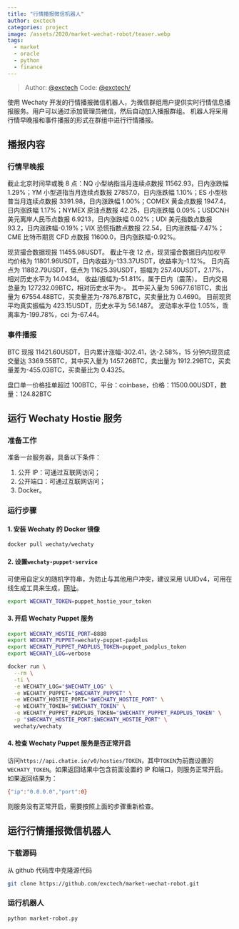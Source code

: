 ```yaml
---
title: "行情播报微信机器人"
author: exctech
categories: project
image: /assets/2020/market-wechat-robot/teaser.webp
tags:
  - market
  - oracle
  - python
  - finance
---
```


> Author: [@exctech](https://github.com/exctech)
> Code: [@exctech/](https://github.com/exctech/market-wechat-robot)

使用 Wechaty 开发的行情播报微信机器人，为微信群组用户提供实时行情信息播报服务。用户可以通过添加管理员微信，然后自动加入播报群组。
机器人将采用行情早晚报和事件播报的形式在群组中进行行情播报。

<!--more-->

## 播报内容

### 行情早晚报

截止北京时间早或晚 8 点：NQ 小型纳指当月连续点数报 11562.93，日内涨跌幅 1.29%；YM 小型道指当月连续点数报 27857.0，日内涨跌幅 1.10%；ES 小型标普当月连续点数报 3391.98，日内涨跌幅 1.00%；COMEX 黄金点数报 1947.4，日内涨跌幅 1.17%；NYMEX 原油点数报 42.25，日内涨跌幅 0.09%；USDCNH 美元离岸人民币点数报 6.9213，日内涨跌幅 0.02%；UDI 美元指数点数报 93.2，日内涨跌幅-0.19%；VIX 恐慌指数点数报 22.54，日内涨跌幅-7.47%；CME 比特币期货 CFD 点数报 11600.0，日内涨跌幅-0.92%。

现货撮合数据现报 11455.98USDT。
截止午夜 12 点，现货撮合数据日内加权平均价格为 11801.96USDT，日内收益为-133.37USDT，收益率为-1.12%。 日内高点为 11882.79USDT，低点为 11625.39USDT，振幅为 257.40USDT，2.17%，相对历史水平为 14.0434。 收益/振幅为-51.81%，属于日内（震荡）。 日内交易总量为 127232.09BTC，相对历史水平为-。 其中买入量为 59677.61BTC，卖出量为 67554.48BTC，买卖量差为-7876.87BTC，买卖量比为 0.4690。 目前现货平均真实振幅为 423.15USDT，历史水平为 56.1487。 波动率水平位 1.05%，乖离率为-199.78%，cci 为-67.44。

### 事件播报

BTC 现报 11421.60USDT，日内累计涨幅-302.41，达-2.58%，15 分钟内现货成交量达 3369.55BTC，其中买入量为 1457.26BTC，卖出量为 1912.29BTC，买卖量差为-455.03BTC，买卖量比为 0.4325。

盘口单一价格挂单超过 100BTC，平台：coinbase，价格：11500.00USDT，数量：124.82BTC

## 运行 Wechaty Hostie 服务

### 准备工作

准备一台服务器，具备以下条件：

1. 公开 IP：可通过互联网访问；
2. 公开端口：可通过互联网访问；
3. Docker。

### 运行步骤

#### 1. 安装 Wechaty 的 Docker 镜像

```sh
docker pull wechaty/wechaty
```

#### 2. 设置`wechaty-puppet-service`

可使用自定义的随机字符串，为防止与其他用户冲突，建议采用 UUIDv4，可用在线生成工具来生成，[网址](https://uuidonline.com/)。

```sh
export WECHATY_TOKEN=puppet_hostie_your_token
```

#### 3. 开启 Wechaty Puppet 服务

```sh
export WECHATY_HOSTIE_PORT=8888
export WECHATY_PUPPET=wechaty-puppet-padplus
export WECHATY_PUPPET_PADPLUS_TOKEN=puppet_padplus_token
export WECHATY_LOG=verbose

docker run \
  --rm \
  -ti \
  -e WECHATY_LOG="$WECHATY_LOG" \
  -e WECHATY_PUPPET="$WECHATY_PUPPET" \
  -e WECHATY_HOSTIE_PORT="$WECHATY_HOSTIE_PORT" \
  -e WECHATY_TOKEN="$WECHATY_TOKEN" \
  -e WECHATY_PUPPET_PADPLUS_TOKEN="$WECHATY_PUPPET_PADPLUS_TOKEN" \
  -p "$WECHATY_HOSTIE_PORT:$WECHATY_HOSTIE_PORT" \
  wechaty/wechaty
```

#### 4. 检查 Wechaty Puppet 服务是否正常开启

访问`https://api.chatie.io/v0/hosties/TOKEN`，其中`TOKEN`为前面设置的`WECHATY_TOKEN`。如果返回结果中包含前面设置的 IP 和端口，则服务正常开启。如果返回结果为：

```sh
{"ip":"0.0.0.0","port":0}
```

则服务没有正常开启，需要按照上面的步骤重新检查。

## 运行行情播报微信机器人

### 下载源码

从 github 代码库中克隆源代码

```sh
git clone https://github.com/exctech/market-wechat-robot.git
```

### 运行机器人

```sh
python market-robot.py
```
